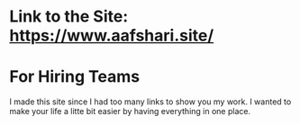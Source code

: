 # Link to the Site: https://www.aafshari.site/

# For Hiring Teams

I made this site since I had too many links to show you my work. I wanted to make your life a litte bit easier by having everything in one place. 
